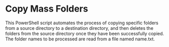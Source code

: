 # Copy Mass Folders
 This PowerShell script automates the process of copying specific folders from a source directory to a destination directory,  and then deletes the folders from the source directory once they have been successfully copied. The folder names to be  processed are read from a file named name.txt.
